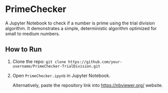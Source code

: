 # PrimeChecker
A Jupyter Notebook to check if a number is prime using the trial division algorithm. It demonstrates a simple, deterministic algorithm optimized for small to medium numbers.


## How to Run
1. Clone the repo: `git clone https://github.com/your-username/PrimeChecker-TrialDivision.git`
2. Open `PrimeChecker.ipynb` in Jupyter Notebook.

   Alternatively, paste the repository link into https://nbviewer.org/ website.

